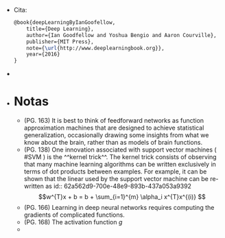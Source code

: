 - Cita:
  ```latex
  @book{deepLearningByIanGoofellow,
      title={Deep Learning},
      author={Ian Goodfellow and Yoshua Bengio and Aaron Courville},
      publisher={MIT Press},
      note={\url{http://www.deeplearningbook.org}},
      year={2016}
  }
  ```
-
- # Notas
	- (PG. 163) It is best to think of feedforward networks as function approximation machines that are designed to achieve statistical generalization, occasionally drawing some insights from what we know about the brain, rather than as models of brain functions.
	- (PG. 138) One innovation associated with support vector machines ( #SVM ) is the ^^kernel trick^^. The kernel trick consists of observing that many machine learning algorithms can be written exclusively in terms of dot products between examples. For example, it can be shown that the linear used by the support vector machine can be re-written as 
	  id:: 62a562d9-700e-48e9-893b-437a053a9392
	  $$w^{T}x + b = b + \sum_{i=1}^{m} \alpha_i x^{T}x^{(i)} $$
	- (PG. 166) Learning in deep neural networks requires computing the gradients of complicated functions.
	- (PG. 168) The activation function _g_
	-